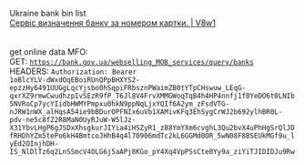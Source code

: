 Ukraine bank bin list<br>
[Сервіс визначення банку за номером картки. | V8w1](https://bin-card.v8w1.top)<br><br><br>
get online data MFO:<br>
GET: <code>https://bank.gov.ua/webselling_MOB_services/query/banks</code><br>
HEADERS: <code>Authorization: Bearer 1oBlcYLV-dWxdOqEBoiRUnQPpBHXYS2-epzzHy6491UUGgLqcYjsbo0hSqpiFRbsznPWaimZB0tYTpCHswuw_LEqG-qxrXZ9rmwCwudhzpIvSEzR9fP_T6Jl8V4FrvXMMGWoqTqB4h4HP4nnfj1f0YeDO6t0LNIb5NVRoCp7ycYIidbHWMYPmpxu0hkN9ppNqLjxYQIf6A2ym_zFsdVTG-nJRW1nWX_alHqsA54ie9bBDurOPFNIx6uVb1XAMivKFq3EhSygCrWJ2b692ylhBR0L-pdv-ne5c8fZ2R8MaN0UyRJuW-W5lJz-X31YbvLHgP6gJSDxXhsgkurJIYia4iHSZyR1_z88YmYXm6cvghL3Qu2bvX4uPhHgSrQlJDfRHDhYZm5tePo6kH4BmtcoJHhB4q4l70906mdTc2kL6GGMd0OR_5wN08F8BSEUkMGf9u_lyEd2OInjhDH-IS_NlDlTz6q2LnSSmcV4OLG6j5aAPj8KGo_pY4Xq4VpPSsCte0Yy9a_ziYiTJIDIDJu9Rw</code>
